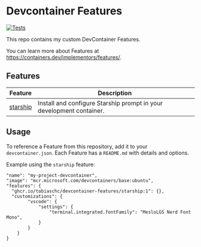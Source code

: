 # Devcontainer Features

[![Tests](https://github.com/tobiaschc/devcontainer-features/actions/workflows/test.yaml/badge.svg)](https://github.com/tobiaschc/devcontainer-features/actions/workflows/test.yaml)

This repo contains my custom DevContainer Features.

You can learn more about Features at https://containers.dev/implementors/features/.

## Features

| Feature                    | Description                                                          |
| -------------------------- | -------------------------------------------------------------------- |
| [starship](./src/starship) | Install and configure Starship prompt in your development container. |

## Usage

To reference a Feature from this repository, add it to your `devcontainer.json`. Each Feature has a `README.md` with details and options.

Example using the `starship` feature:

```jsonc
"name": "my-project-devcontainer",
"image": "mcr.microsoft.com/devcontainers/base:ubuntu",
"features": {
  "ghcr.io/tobiaschc/devcontainer-features/starship:1": {},
  "customizations": {
        "vscode": {
            "settings": {
                "terminal.integrated.fontFamily": "MesloLGS Nerd Font Mono",
            }
        }
    }
}
```

